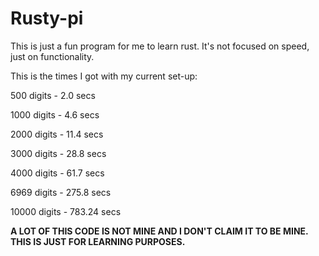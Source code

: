 # Rusty-pi

This is just a fun program for me to learn rust. It's not focused on speed, just on functionality.

This is the times I got with my current set-up:

500 digits - 2.0 secs

1000 digits - 4.6 secs

2000 digits - 11.4 secs

3000 digits - 28.8 secs

4000 digits - 61.7 secs

6969 digits - 275.8 secs

10000 digits - 783.24 secs

**A LOT OF THIS CODE IS NOT MINE AND I DON'T CLAIM IT TO BE MINE. THIS IS JUST FOR LEARNING PURPOSES.**
